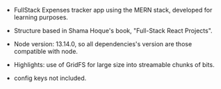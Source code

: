 - FullStack Expenses tracker app using the MERN stack, developed for learning purposes.

- Structure based in Shama Hoque's book, "Full-Stack React Projects".

- Node version: 13.14.0, so all dependencies's version are those compatible with node.

- Highlights: use of GridFS for large size into streamable chunks of bits.

- config keys not included.

